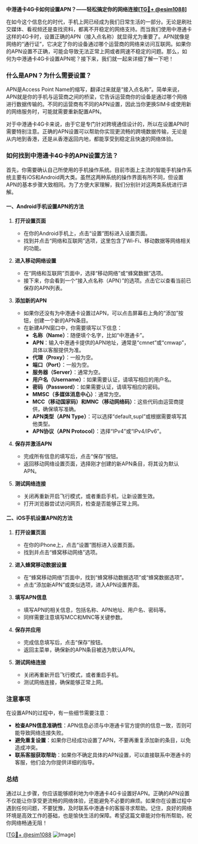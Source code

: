 **中港通卡4G卡如何设置APN？——轻松搞定你的网络连接[[TG💪+ @esim1088](https://t.me/s/esim1088)]**

在如今这个信息化的时代，手机上网已经成为我们日常生活的一部分。无论是刷社交媒体、看视频还是查找资料，都离不开稳定的网络支持。而当我们使用中港通卡这样的4G卡时，设置正确的APN（接入点名称）就显得尤为重要了。APN就像是网络的“通行证”，它决定了你的设备通过哪个运营商的网络来访问互联网。如果你的APN设置不正确，可能会导致无法正常上网或者网速不稳定的问题。那么，如何为中港通卡4G卡设置APN呢？接下来，我们就一起来详细了解一下吧！

### **什么是APN？为什么需要设置？**

APN是Access Point Name的缩写，翻译过来就是“接入点名称”。简单来说，APN就是你的手机与运营商之间的桥梁，它告诉运营商你的设备是通过哪个网络进行数据传输的。不同的运营商有不同的APN设置，因此当你更换SIM卡或使用新的网络服务时，可能就需要重新配置APN。

对于中港通卡4G卡来说，由于它是专门针对跨境通信设计的，所以在设置APN时需要特别注意。正确的APN设置可以帮助你实现更流畅的跨境数据传输，无论是从内地到香港，还是从香港返回内地，都能享受到稳定且快速的网络体验。

### **如何找到中港通卡4G卡的APN设置方法？**

首先，你需要确认自己所使用的手机操作系统。目前市面上主流的智能手机操作系统主要有iOS和Android两大类。虽然这两种系统的操作界面有所不同，但设置APN的基本步骤大致相同。为了方便大家理解，我们分别针对这两类系统进行讲解。

#### **一、Android手机设置APN的方法**

1. **打开设置页面**
   - 在你的Android手机上，点击“设置”图标进入设置页面。
   - 找到并点击“网络和互联网”选项，这里包含了Wi-Fi、移动数据等网络相关的功能。

2. **进入移动网络设置**
   - 在“网络和互联网”页面中，选择“移动网络”或“蜂窝数据”选项。
   - 接下来，你会看到一个“接入点名称（APN）”的选项。点击它以查看当前已保存的APN列表。

3. **添加新的APN**
   - 如果你还没有为中港通卡设置过APN，可以点击屏幕右上角的“添加”按钮，创建一个新的APN条目。
   - 在新建APN窗口中，你需要填写以下信息：
     - **名称（Name）**：随便填个名字，比如“中港通卡”。
     - **APN**：输入中港通卡提供的APN地址，通常是“cmnet”或“cmwap”，具体以客服提供为准。
     - **代理（Proxy）**：一般为空。
     - **端口（Port）**：一般为空。
     - **服务器（Server）**：通常为空。
     - **用户名（Username）**：如果需要认证，请填写相应的用户名。
     - **密码（Password）**：如果需要认证，请填写相应的密码。
     - **MMSC（多媒体消息中心）**：通常为空。
     - **MCC（移动国家码）和MNC（移动网络码）**：这些代码由运营商提供，确保填写准确。
     - **APN类型（APN Type）**：可以选择“default,supl”或根据需要填写其他类型。
     - **APN协议（APN Protocol）**：选择“IPv4”或“IPv4/IPv6”。

4. **保存并激活APN**
   - 完成所有信息的填写后，点击“保存”按钮。
   - 返回移动网络设置页面，选择刚才创建的新APN条目，将其设为默认APN。

5. **测试网络连接**
   - 关闭再重新开启飞行模式，或者重启手机，让新设置生效。
   - 打开浏览器尝试访问网页，检查是否能够正常上网。

#### **二、iOS手机设置APN的方法**

1. **打开设置页面**
   - 在你的iPhone上，点击“设置”图标进入设置页面。
   - 找到并点击“蜂窝移动网络”选项。

2. **进入蜂窝移动数据设置**
   - 在“蜂窝移动网络”页面中，找到“蜂窝移动数据选项”或“蜂窝数据选项”。
   - 点击“添加新APN”或类似选项，进入APN设置界面。

3. **填写APN信息**
   - 填写APN的相关信息，包括名称、APN地址、用户名、密码等。
   - 同样需要注意填写MCC和MNC等关键参数。

4. **保存并应用**
   - 完成信息填写后，点击“保存”按钮。
   - 返回主菜单，确保新的APN条目被选为默认APN。

5. **测试网络连接**
   - 关闭再重新开启飞行模式，或者重启手机。
   - 测试网络连接，确保能够正常上网。

### **注意事项**

在设置APN的过程中，有一些细节需要注意：

- **检查APN信息准确性**：APN信息必须与中港通卡官方提供的信息一致，否则可能导致网络连接失败。
- **避免重复设置**：如果你已经成功设置了APN，不要再重复添加新的条目，以免造成冲突。
- **联系客服获取帮助**：如果你不确定具体的APN设置，可以直接联系中港通卡的客服，他们会为你提供详细的指导。

### **总结**

通过以上步骤，你应该能够顺利地为中港通卡4G卡设置好APN。正确的APN设置不仅能让你享受更流畅的网络体验，还能避免不必要的麻烦。如果你在设置过程中遇到任何问题，不要犹豫，及时联系中港通卡的客服寻求帮助。记住，良好的网络环境是高效工作的基础，也是愉快生活的保障。希望这篇文章能对你有所帮助，祝你网络畅通无阻！

[[TG💪+ @esim1088](https://t.me/s/esim1088) ![Image](https://i.postimg.cc/4NQfJmqS/Snipaste-2025-05-13-00-14-12.png)]